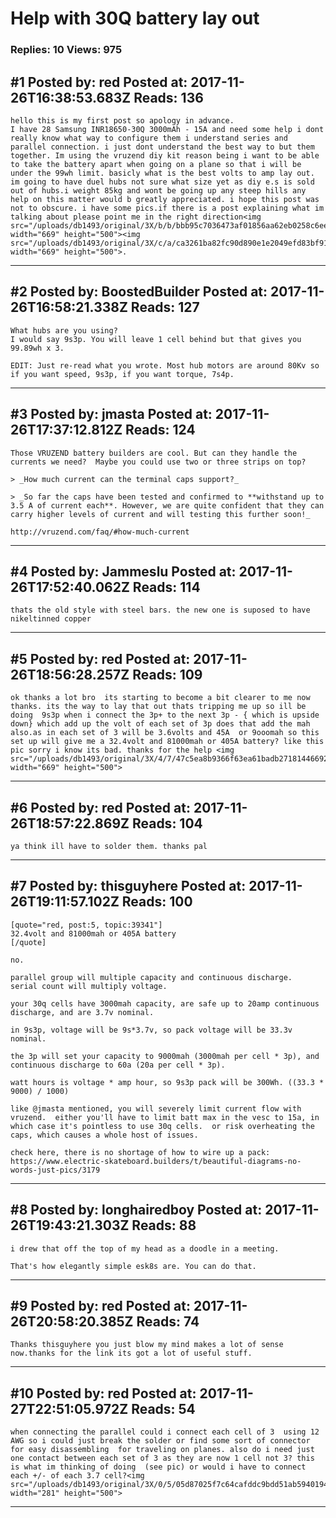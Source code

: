 # Help with 30Q battery lay out

### Replies: 10 Views: 975

## \#1 Posted by: red Posted at: 2017-11-26T16:38:53.683Z Reads: 136

```
hello this is my first post so apology in advance.
I have 28 Samsung INR18650-30Q 3000mAh - 15A and need some help i dont really know what way to configure them i understand series and parallel connection. i just dont understand the best way to but them together. Im using the vruzend diy kit reason being i want to be able to take the battery apart when going on a plane so that i will be under the 99wh limit. basicly what is the best volts to amp lay out. im going to have duel hubs not sure what size yet as diy e.s is sold out of hubs.i weight 85kg and wont be going up any steep hills any help on this matter would b greatly appreciated. i hope this post was not to obscure. i have some pics.if there is a post explaining what im talking about please point me in the right direction<img src="/uploads/db1493/original/3X/b/b/bbb95c7036473af01856aa62eb0258c6eeeb5307.jpg" width="669" height="500"><img src="/uploads/db1493/original/3X/c/a/ca3261ba82fc90d890e1e2049efd83bf9185028b.jpg" width="669" height="500">.
```

---
## \#2 Posted by: BoostedBuilder Posted at: 2017-11-26T16:58:21.338Z Reads: 127

```
What hubs are you using?
I would say 9s3p. You will leave 1 cell behind but that gives you 99.89wh x 3.

EDIT: Just re-read what you wrote. Most hub motors are around 80Kv so if you want speed, 9s3p, if you want torque, 7s4p.
```

---
## \#3 Posted by: jmasta Posted at: 2017-11-26T17:37:12.812Z Reads: 124

```
Those VRUZEND battery builders are cool. But can they handle the currents we need?  Maybe you could use two or three strips on top?

> _How much current can the terminal caps support?_

> _So far the caps have been tested and confirmed to **withstand up to 3.5 A of current each**. However, we are quite confident that they can carry higher levels of current and will testing this further soon!_

http://vruzend.com/faq/#how-much-current
```

---
## \#4 Posted by: Jammeslu Posted at: 2017-11-26T17:52:40.062Z Reads: 114

```
thats the old style with steel bars. the new one is suposed to have nikeltinned copper
```

---
## \#5 Posted by: red Posted at: 2017-11-26T18:56:28.257Z Reads: 109

```
ok thanks a lot bro  its starting to become a bit clearer to me now thanks. its the way to lay that out thats tripping me up so ill be doing  9s3p when i connect the 3p+ to the next 3p - { which is upside down} which add up the volt of each set of 3p does that add the mah also.as in each set of 3 will be 3.6volts and 45A  or 9ooomah so this set up will give me a 32.4volt and 81000mah or 405A battery? like this pic sorry i know its bad. thanks for the help <img src="/uploads/db1493/original/3X/4/7/47c5ea8b9366f63ea61badb2718144669210bfa4.jpg" width="669" height="500">
```

---
## \#6 Posted by: red Posted at: 2017-11-26T18:57:22.869Z Reads: 104

```
ya think ill have to solder them. thanks pal
```

---
## \#7 Posted by: thisguyhere Posted at: 2017-11-26T19:11:57.102Z Reads: 100

```
[quote="red, post:5, topic:39341"]
32.4volt and 81000mah or 405A battery
[/quote]

no.

parallel group will multiple capacity and continuous discharge.  serial count will multiply voltage.

your 30q cells have 3000mah capacity, are safe up to 20amp continuous discharge, and are 3.7v nominal.

in 9s3p, voltage will be 9s*3.7v, so pack voltage will be 33.3v nominal.

the 3p will set your capacity to 9000mah (3000mah per cell * 3p), and continuous discharge to 60a (20a per cell * 3p).

watt hours is voltage * amp hour, so 9s3p pack will be 300Wh. ((33.3 * 9000) / 1000)

like @jmasta mentioned, you will severely limit current flow with vruzend.  either you'll have to limit batt max in the vesc to 15a, in which case it's pointless to use 30q cells.  or risk overheating the caps, which causes a whole host of issues.

check here, there is no shortage of how to wire up a pack:
https://www.electric-skateboard.builders/t/beautiful-diagrams-no-words-just-pics/3179
```

---
## \#8 Posted by: longhairedboy Posted at: 2017-11-26T19:43:21.303Z Reads: 88

```
i drew that off the top of my head as a doodle in a meeting. 

That's how elegantly simple esk8s are. You can do that.
```

---
## \#9 Posted by: red Posted at: 2017-11-26T20:58:20.385Z Reads: 74

```
Thanks thisguyhere you just blow my mind makes a lot of sense now.thanks for the link its got a lot of useful stuff.
```

---
## \#10 Posted by: red Posted at: 2017-11-27T22:51:05.972Z Reads: 54

```
when connecting the parallel could i connect each cell of 3  using 12 AWG so i could just break the solder or find some sort of connector for easy disassembling  for traveling on planes. also do i need just one contact between each set of 3 as they are now 1 cell not 3? this is what im thinking of doing  (see pic) or would i have to connect each +/- of each 3.7 cell?<img src="/uploads/db1493/original/3X/0/5/05d87025f7c64cafddc9bdd51ab594019495cdb5.jpg" width="281" height="500">
```

---
